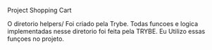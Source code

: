 Project Shopping Cart

O diretorio helpers/ Foi criado pela Trybe. Todas funcoes e logica implementadas nesse diretorio foi feita pela TRYBE. 
Eu Utilizo essas funçoes no projeto.